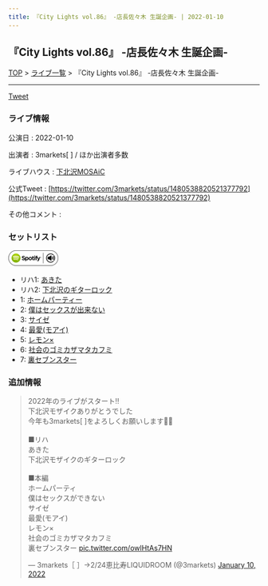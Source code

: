 ```yaml
---
title: 『City Lights vol.86』 -店長佐々木 生誕企画- | 2022-01-10
---
```

## 『City Lights vol.86』 -店長佐々木 生誕企画-

[TOP](/setlist/) > [ライブ一覧](lives.html) > 『City Lights vol.86』 -店長佐々木 生誕企画-

___

<a href="https://twitter.com/share?ref_src=twsrc%5Etfw" data-text="3markets[ ]セットリスト > 『City Lights vol.86』 -店長佐々木 生誕企画-" class="twitter-share-button" data-via="3markets" data-hashtags="3markets" data-related="3markets" data-show-count="false">Tweet</a>

### ライブ情報

公演日
:    2022-01-10

出演者
:    3markets[ ] / ほか出演者多数

ライブハウス
:    [下北沢MOSAiC](livehouse011.html)

公式Tweet
:    [https://twitter.com/3markets/status/1480538820521377792](https://twitter.com/3markets/status/1480538820521377792)

その他コメント
:    

### セットリスト


[![play with spotify](images/spotify-icon.png)](https://open.spotify.com/playlist/4dgCNjSjawWVtfybLCZsGJ)



*  リハ1: [あきた](song019.html)
*  リハ2: [下北沢のギターロック](song015.html)
*  1: [ホームパーティー](song011.html)
*  2: [僕はセックスが出来ない](song006.html)
*  3: [サイゼ](song004.html)
*  4: [最愛(モアイ)](song014.html)
*  5: [レモン×](song003.html)
*  6: [社会のゴミカザマタカフミ](song002.html)
*  7: [裏セブンスター](song017.html)


### 追加情報



<blockquote class="twitter-tweet"><p lang="ja" dir="ltr">2022年のライブがスタート‼️<br>下北沢モザイクありがとうでした<br>今年も3markets[ ]をよろしくお願いします🤲🤲<br><br>■リハ　<br>あきた<br>下北沢モザイクのギターロック<br><br>■本編<br>ホームパーティ<br>僕はセックスができない<br>サイゼ<br>最愛(モアイ)<br>レモン×<br>社会のゴミカザマタカフミ<br>裏セブンスター <a href="https://t.co/owlHtAs7HN">pic.twitter.com/owlHtAs7HN</a></p>&mdash; 3markets［ ］→2/24恵比寿LIQUIDROOM (@3markets) <a href="https://twitter.com/3markets/status/1480538820521377792?ref_src=twsrc%5Etfw">January 10, 2022</a></blockquote>
<script async src="https://platform.twitter.com/widgets.js" charset="utf-8"></script>




<script async src="https://platform.twitter.com/widgets.js" charset="utf-8"></script>